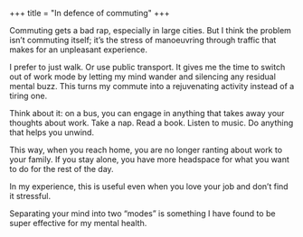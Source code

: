 +++
title = "In defence of commuting"
+++

Commuting gets a bad rap, especially in large cities. But I think the problem isn’t commuting itself; it’s the stress of manoeuvring through traffic that makes for an unpleasant experience.

I prefer to just walk. Or use public transport. It gives me the time to switch out of work mode by letting my mind wander and silencing any residual mental buzz. This turns my commute into a rejuvenating activity instead of a tiring one.

Think about it: on a bus, you can engage in anything that takes away your thoughts about work. Take a nap. Read a book. Listen to music. Do anything that helps you unwind.

This way, when you reach home, you are no longer ranting about work to your family. If you stay alone, you have more headspace for what you want to do for the rest of the day.

In my experience, this is useful even when you love your job and don’t find it stressful.

Separating your mind into two “modes” is something I have found to be super effective for my mental health.
